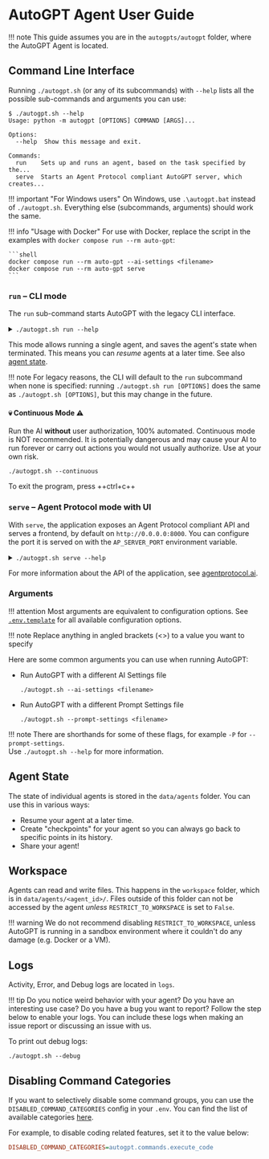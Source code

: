 # AutoGPT Agent User Guide

!!! note
    This guide assumes you are in the `autogpts/autogpt` folder, where the AutoGPT Agent
    is located.

## Command Line Interface

Running `./autogpt.sh` (or any of its subcommands) with `--help` lists all the possible
sub-commands and arguments you can use:

```shell
$ ./autogpt.sh --help
Usage: python -m autogpt [OPTIONS] COMMAND [ARGS]...

Options:
  --help  Show this message and exit.

Commands:
  run    Sets up and runs an agent, based on the task specified by the...
  serve  Starts an Agent Protocol compliant AutoGPT server, which creates...
```

!!! important "For Windows users"
    On Windows, use `.\autogpt.bat` instead of `./autogpt.sh`.
    Everything else (subcommands, arguments) should work the same.

!!! info "Usage with Docker"
    For use with Docker, replace the script in the examples with
    `docker compose run --rm auto-gpt`:

    ```shell
    docker compose run --rm auto-gpt --ai-settings <filename>
    docker compose run --rm auto-gpt serve
    ```

### `run` &ndash; CLI mode

The `run` sub-command starts AutoGPT with the legacy CLI interface.

<details>
<summary>
<code>./autogpt.sh run --help</code>
</summary>

```shell
$ ./autogpt.sh run --help
Usage: python -m autogpt run [OPTIONS]

  Sets up and runs an agent, based on the task specified by the user, or
  resumes an existing agent.

Options:
  -c, --continuous                Enable Continuous Mode
  -y, --skip-reprompt             Skips the re-prompting messages at the
                                  beginning of the script
  -C, --ai-settings FILE          Specifies which ai_settings.yaml file to
                                  use, relative to the AutoGPT root directory.
                                  Will also automatically skip the re-prompt.
  -P, --prompt-settings FILE      Specifies which prompt_settings.yaml file to
                                  use.
  -l, --continuous-limit INTEGER  Defines the number of times to run in
                                  continuous mode
  --speak                         Enable Speak Mode
  --debug                         Enable Debug Mode
  --gpt3only                      Enable GPT3.5 Only Mode
  --gpt4only                      Enable GPT4 Only Mode
  -b, --browser-name TEXT         Specifies which web-browser to use when
                                  using selenium to scrape the web.
  --allow-downloads               Dangerous: Allows AutoGPT to download files
                                  natively.
  --skip-news                     Specifies whether to suppress the output of
                                  latest news on startup.
  --install-plugin-deps           Installs external dependencies for 3rd party
                                  plugins.
  --ai-name TEXT                  AI name override
  --ai-role TEXT                  AI role override
  --constraint TEXT               Add or override AI constraints to include in
                                  the prompt; may be used multiple times to
                                  pass multiple constraints
  --resource TEXT                 Add or override AI resources to include in
                                  the prompt; may be used multiple times to
                                  pass multiple resources
  --best-practice TEXT            Add or override AI best practices to include
                                  in the prompt; may be used multiple times to
                                  pass multiple best practices
  --override-directives           If specified, --constraint, --resource and
                                  --best-practice will override the AI's
                                  directives instead of being appended to them
  --help                          Show this message and exit.
```
</details>

This mode allows running a single agent, and saves the agent's state when terminated.
This means you can *resume* agents at a later time. See also [agent state].

!!! note
    For legacy reasons, the CLI will default to the `run` subcommand when none is
    specified: running `./autogpt.sh run [OPTIONS]` does the same as `./autogpt.sh [OPTIONS]`,
    but this may change in the future.

#### 💀 Continuous Mode ⚠️

Run the AI **without** user authorization, 100% automated.
Continuous mode is NOT recommended.
It is potentially dangerous and may cause your AI to run forever or carry out actions you would not usually authorize.
Use at your own risk.

```shell
./autogpt.sh --continuous
```

To exit the program, press ++ctrl+c++

### `serve` &ndash; Agent Protocol mode with UI

With `serve`, the application exposes an Agent Protocol compliant API and serves a
frontend, by default on `http://0.0.0.0:8000`. You can configure the port it is served on with the `AP_SERVER_PORT` environment variable.

<details>
<summary>
<code>./autogpt.sh serve --help</code>
</summary>

```shell
$ ./autogpt.sh serve --help
Usage: python -m autogpt serve [OPTIONS]

  Starts an Agent Protocol compliant AutoGPT server, which creates a custom
  agent for every task.

Options:
  -P, --prompt-settings FILE  Specifies which prompt_settings.yaml file to
                              use.
  --debug                     Enable Debug Mode
  --gpt3only                  Enable GPT3.5 Only Mode
  --gpt4only                  Enable GPT4 Only Mode
  -b, --browser-name TEXT     Specifies which web-browser to use when using
                              selenium to scrape the web.
  --allow-downloads           Dangerous: Allows AutoGPT to download files
                              natively.
  --install-plugin-deps       Installs external dependencies for 3rd party
                              plugins.
  --help                      Show this message and exit.
```
</details>

For more information about the API of the application, see [agentprotocol.ai](https://agentprotocol.ai).

<!-- TODO: add guide/manual for frontend -->

### Arguments

!!! attention
    Most arguments are equivalent to configuration options. See [`.env.template`][.env.template]
    for all available configuration options.

!!! note
    Replace anything in angled brackets (<>) to a value you want to specify

Here are some common arguments you can use when running AutoGPT:

* Run AutoGPT with a different AI Settings file

    ```shell
    ./autogpt.sh --ai-settings <filename>
    ```

* Run AutoGPT with a different Prompt Settings file

    ```shell
    ./autogpt.sh --prompt-settings <filename>
    ```

!!! note
    There are shorthands for some of these flags, for example `-P` for `--prompt-settings`.  
    Use `./autogpt.sh --help` for more information.

[.env.template]: https://github.com/Significant-Gravitas/AutoGPT/tree/master/autogpts/autogpt/.env.template

## Agent State
[agent state]: #agent-state

The state of individual agents is stored in the `data/agents` folder. You can use this
in various ways:

* Resume your agent at a later time.
* Create "checkpoints" for your agent so you can always go back to specific points in
    its history.
* Share your agent!

## Workspace
[workspace]: #workspace

Agents can read and write files. This happens in the `workspace` folder, which
is in `data/agents/<agent_id>/`. Files outside of this folder can not be accessed by the
agent *unless* `RESTRICT_TO_WORKSPACE` is set to `False`.

!!! warning
    We do not recommend disabling `RESTRICT_TO_WORKSPACE`, unless AutoGPT is running in
    a sandbox environment where it couldn't do any damage (e.g. Docker or a VM).

## Logs

Activity, Error, and Debug logs are located in `logs`.

!!! tip
    Do you notice weird behavior with your agent? Do you have an interesting use case? Do you have a bug you want to report?
    Follow the step below to enable your logs. You can include these logs when making an issue report or discussing an issue with us.

To print out debug logs:

```shell
./autogpt.sh --debug
```

## Disabling Command Categories

If you want to selectively disable some command groups, you can use the
`DISABLED_COMMAND_CATEGORIES` config in your `.env`. You can find the list of available
categories [here][command categories].

For example, to disable coding related features, set it to the value below:

```ini
DISABLED_COMMAND_CATEGORIES=autogpt.commands.execute_code
```

[command categories]: https://github.com/Significant-Gravitas/AutoGPT/blob/master/autogpts/autogpt/autogpt/commands/__init__.py
